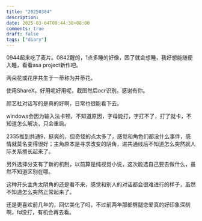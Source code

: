```yaml
---
title: "20250304"
description: 
date: 2025-03-04T09:44:38+08:00
comments: true
draft: false
tags: ["diary"]
---
```

0944起来吃了麦片。0842醒的，1点多睡的好像，困了就会想睡，我好想能随便入睡，看看asa project新作吧。

两朵花或花序共生于一蒂称为并蒂花。

使用ShareX。好用呢好用呢，截图然后ocr识别。感谢有你。

颜艺社对话写的是真的好啊，日常也很能看下去。

windows会因为输入法卡顿，不知道原因，字母能打，字打不了，打了就卡，不知道怎么解决，只会重启。

2335推到共通9，挺爽的，但奇怪的点太多了，感觉和角色们都没什么事件，感情就莫名变得很好；主角原本是寻求改变的阴角，进共通线后不知道怎么突然就人际关系擅长起来了。

另外选择分支有了新的机制，以前算是纯视觉小说，这次能选自己要去做什么，虽然不知道区别在哪。

这种开头主角太阴角的还是看不来，感觉和别人的对话都会很难进行的样子，虽然不知道怎么突然正常起来了。

还是更喜欢前几年的，回忆美化了吗，不过前两年那部劈腿恋爱真的好印象深刻啊，fd没打，有机会再去看。